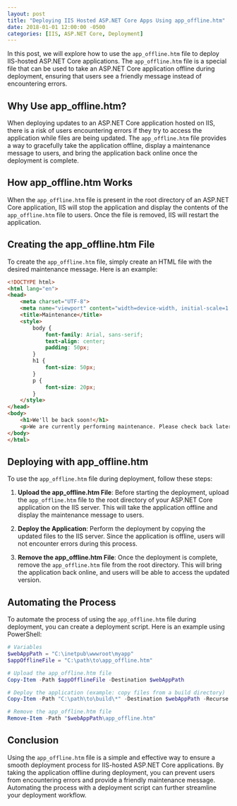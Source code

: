 ```yaml
---
layout: post
title: "Deploying IIS Hosted ASP.NET Core Apps Using app_offline.htm"
date: 2018-01-01 12:00:00 -0500
categories: [IIS, ASP.NET Core, Deployment]
---
```


In this post, we will explore how to use the `app_offline.htm` file to deploy IIS-hosted ASP.NET Core applications. The `app_offline.htm` file is a special file that can be used to take an ASP.NET Core application offline during deployment, ensuring that users see a friendly message instead of encountering errors.

## Why Use app_offline.htm?

When deploying updates to an ASP.NET Core application hosted on IIS, there is a risk of users encountering errors if they try to access the application while files are being updated. The `app_offline.htm` file provides a way to gracefully take the application offline, display a maintenance message to users, and bring the application back online once the deployment is complete.

## How app_offline.htm Works

When the `app_offline.htm` file is present in the root directory of an ASP.NET Core application, IIS will stop the application and display the contents of the `app_offline.htm` file to users. Once the file is removed, IIS will restart the application.

## Creating the app_offline.htm File

To create the `app_offline.htm` file, simply create an HTML file with the desired maintenance message. Here is an example:

```html
<!DOCTYPE html>
<html lang="en">
<head>
    <meta charset="UTF-8">
    <meta name="viewport" content="width=device-width, initial-scale=1.0">
    <title>Maintenance</title>
    <style>
        body {
            font-family: Arial, sans-serif;
            text-align: center;
            padding: 50px;
        }
        h1 {
            font-size: 50px;
        }
        p {
            font-size: 20px;
        }
    </style>
</head>
<body>
    <h1>We'll be back soon!</h1>
    <p>We are currently performing maintenance. Please check back later.</p>
</body>
</html>
```

## Deploying with app_offline.htm

To use the `app_offline.htm` file during deployment, follow these steps:

1. **Upload the app_offline.htm File**: Before starting the deployment, upload the `app_offline.htm` file to the root directory of your ASP.NET Core application on the IIS server. This will take the application offline and display the maintenance message to users.

2. **Deploy the Application**: Perform the deployment by copying the updated files to the IIS server. Since the application is offline, users will not encounter errors during this process.

3. **Remove the app_offline.htm File**: Once the deployment is complete, remove the `app_offline.htm` file from the root directory. This will bring the application back online, and users will be able to access the updated version.

## Automating the Process

To automate the process of using the `app_offline.htm` file during deployment, you can create a deployment script. Here is an example using PowerShell:

```powershell
# Variables
$webAppPath = "C:\inetpub\wwwroot\myapp"
$appOfflineFile = "C:\path\to\app_offline.htm"

# Upload the app_offline.htm file
Copy-Item -Path $appOfflineFile -Destination $webAppPath

# Deploy the application (example: copy files from a build directory)
Copy-Item -Path "C:\path\to\build\*" -Destination $webAppPath -Recurse -Force

# Remove the app_offline.htm file
Remove-Item -Path "$webAppPath\app_offline.htm"
```

## Conclusion

Using the `app_offline.htm` file is a simple and effective way to ensure a smooth deployment process for IIS-hosted ASP.NET Core applications. By taking the application offline during deployment, you can prevent users from encountering errors and provide a friendly maintenance message. Automating the process with a deployment script can further streamline your deployment workflow.
